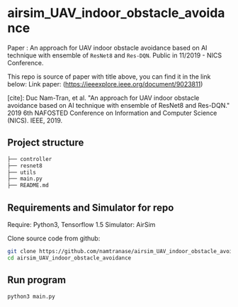 # airsim_UAV_indoor_obstacle_avoidance
Paper : An approach for UAV indoor obstacle avoidance based on AI technique with ensemble of `ResNet8` and `Res-DQN`. Public in 11/2019 - NICS Conference.

This repo is source of paper with title above, you can find it in the link below:
Link paper: (https://ieeexplore.ieee.org/document/9023811)

[cite]: Duc Nam-Tran, et al. "An approach for UAV indoor obstacle avoidance based on AI technique with ensemble of ResNet8 and Res-DQN." 2019 6th NAFOSTED Conference on Information and Computer Science (NICS). IEEE, 2019.

## Project structure

```bash
├── controller
├── resnet8
├── utils
├── main.py
├── README.md
```

## Requirements and Simulator for repo

Require: Python3, Tensorflow 1.5
Simulator: AirSim

Clone source code from github:

```bash
git clone https://github.com/namtranase/airsim_UAV_indoor_obstacle_avoidance.git
cd airsim_UAV_indoor_obstacle_avoidance
```

## Run program

```bash
python3 main.py
```
